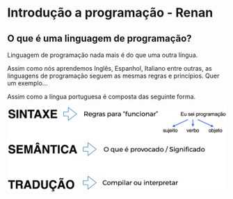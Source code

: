 # Introdução a programação - Renan

## O que é uma linguagem de programação?

Linguagem de programação nada mais é do que uma outra língua.

Assim como nós aprendemos Inglês, Espanhol, Italiano entre outras,  as linguagens de programação seguem as mesmas regras e princípios. Quer um exemplo...

Assim como a língua portuguesa é composta das seguinte forma.

![](/assets/sixtaxe.png)

